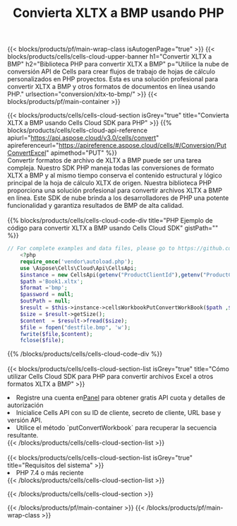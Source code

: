 ﻿---
title:  Convierta XLTX a BMP usando PHP
description:  Utilizar el SDK de la nube Aspose.Cells para PHP para convertir un archivo de formato XLTX a un archivo de formato BMP.
---
{{< blocks/products/pf/main-wrap-class isAutogenPage="true" >}}
{{< blocks/products/cells/cells-cloud-upper-banner h1="Convertir XLTX a BMP" h2="Biblioteca PHP para convertir XLTX a BMP" p="Utilice la nube de conversión API de Cells para crear flujos de trabajo de hojas de cálculo personalizados en PHP proyectos. Esta es una solución profesional para convertir XLTX a BMP y otros formatos de documentos en línea usando PHP." urlsection="conversion/xltx-to-bmp/" >}}
{{< blocks/products/pf/main-container >}}

{{< blocks/products/cells/cells-cloud-section isGrey="true" title="Convierta XLTX a BMP usando Cells Cloud SDK para PHP" >}}
{{% blocks/products/cells/cells-cloud-api-reference apiurl="https://api.aspose.cloud/v3.0/cells/convert" apireferenceurl="https://apireference.aspose.cloud/cells/#/Conversion/PutConvertExcel" apimethod="PUT" %}}
<br/>
Convertir formatos de archivo de XLTX a BMP puede ser una tarea compleja. Nuestro SDK PHP maneja todas las conversiones de formato XLTX a BMP y al mismo tiempo conserva el contenido estructural y lógico principal de la hoja de cálculo XLTX de origen. Nuestra biblioteca PHP proporciona una solución profesional para convertir archivos XLTX a BMP en línea. Este SDK de nube brinda a los desarrolladores de PHP una potente funcionalidad y garantiza resultados de BMP de alta calidad.
<br/>
<br/>
{{% blocks/products/cells/cells-cloud-code-div title="PHP Ejemplo de código para convertir XLTX a BMP usando Cells Cloud SDK" gistPath="" %}}
 
```php
// For complete examples and data files, please go to https://github.com/aspose-cells-cloud/aspose-cells-cloud-php/
    <?php
    require_once('vendor\autoload.php');
    use \Aspose\Cells\Cloud\Api\CellsApi;
    $instance = new CellsApi(getenv("ProductClientId"),getenv("ProductClientSecret"));
    $path ='Book1.xltx';    
    $format ='bmp';
    $password = null;
    $outPath = null;      
    $result = $this->instance->cellsWorkbookPutConvertWorkBook($path ,$format, $password,  $outPath);
    $size = $result->getSize();
    $content  = $result->fread($size);
    $file = fopen("destfile.bmp", 'w');
    fwrite($file,$content);
    fclose($file);
```
 
{{% /blocks/products/cells/cells-cloud-code-div %}}
<br/>
<br/>
{{< blocks/products/cells/cells-cloud-section-list isGrey="true" title="Cómo utilizar Cells Cloud SDK para PHP para convertir archivos Excel a otros formatos XLTX a BMP" >}}
<li> Registre una cuenta en<a href="https://dashboard.aspose.cloud/">Panel</a> para obtener gratis API cuota y detalles de autorización</li>
<li>Inicialice Cells API con su ID de cliente, secreto de cliente, URL base y versión API.</li>
<li>Utilice el método `putConvertWorkbook` para recuperar la secuencia resultante.</li>
{{< /blocks/products/cells/cells-cloud-section-list >}}
<br/>
<br/>
{{< blocks/products/cells/cells-cloud-section-list isGrey="true" title="Requisitos del sistema" >}}
<li>PHP 7.4 o más reciente</li>
{{< /blocks/products/cells/cells-cloud-section-list >}}

{{< /blocks/products/cells/cells-cloud-section >}}

{{< /blocks/products/pf/main-container >}}
{{< /blocks/products/pf/main-wrap-class >}}
